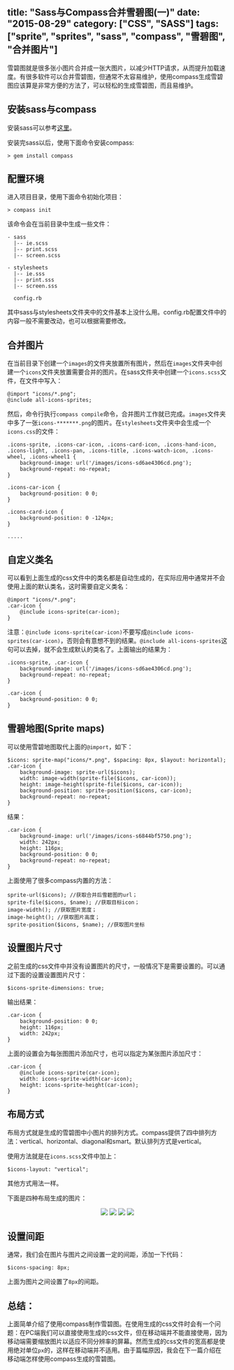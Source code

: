 title: "Sass与Compass合并雪碧图(一)"
date: "2015-08-29"
category: ["CSS", "SASS"]
tags: ["sprite", "sprites", "sass", "compass", "雪碧图", "合并图片"]
---

雪碧图就是很多张小图片合并成一张大图片，以减少HTTP请求，从而提升加载速度。有很多软件可以合并雪碧图，但通常不太容易维护，使用compass生成雪碧图应该算是非常方便的方法了，可以轻松的生成雪碧图，而且易维护。
<!--more-->

## 安装sass与compass ##

安装sass可以参考[这里](http://www.w3cplus.com/sassguide/install.html)。

安装完sass以后，使用下面命令安装compass:

    > gem install compass

## 配置环境 ##

进入项目目录，使用下面命令初始化项目：

    > compass init

该命令会在当前目录中生成一些文件：

	- sass
	  |-- ie.scss
      |-- print.scss
	  |-- screen.scss
 
	- stylesheets
	  |-- ie.sss
      |-- print.sss
	  |-- screen.sss
 
	  config.rb
	

其中sass与stylesheets文件夹中的文件基本上没什么用。config.rb配置文件中的内容一般不需要改动，也可以根据需要修改。

## 合并图片 ##

在当前目录下创建一个`images`的文件夹放置所有图片，然后在`images`文件夹中创建一个`icons`文件夹放置需要合并的图片。在sass文件夹中创建一个`icons.scss`文件，在文件中写入：

    @import "icons/*.png";
	@include all-icons-sprites;

然后，命令行执行`compass compile`命令，合并图片工作就已完成。`images`文件夹中多了一张`icons-*******.png`的图片。在`stylesheets`文件夹中会生成一个`icons.css`的文件：

    .icons-sprite, .icons-car-icon, .icons-card-icon, .icons-hand-icon, .icons-light, .icons-pan, .icons-title, .icons-watch-icon, .icons-wheel, .icons-wheel1 {
		background-image: url('/images/icons-sd6ae4306cd.png');
		background-repeat: no-repeat;
	}
		
	.icons-car-icon {
		background-position: 0 0;
	}
	
	.icons-card-icon {
		background-position: 0 -124px;
	}

	.....


## 自定义类名 ##

可以看到上面生成的css文件中的类名都是自动生成的，在实际应用中通常并不会使用上面的默认类名，这时需要自定义类名：

    @import "icons/*.png";
	.car-icon {
		@include icons-sprite(car-icon);	
	}
	

注意：`@include icons-sprite(car-icon)`不要写成`@include icons-sprites(car-icon)`，否则会有意想不到的结果。`@include all-icons-sprites`这句可以去掉，就不会生成默认的类名了。上面输出的结果为：

    .icons-sprite, .car-icon {
		background-image: url('/images/icons-sd6ae4306cd.png');
		background-repeat: no-repeat;
	}

	.car-icon {
		background-position: 0 0;
	}


## 雪碧地图(Sprite maps) ##

可以使用雪碧地图取代上面的`@import`，如下：

	$icons: sprite-map("icons/*.png", $spacing: 8px, $layout: horizontal);
	.car-icon {
    	background-image: sprite-url($icons);
    	width: image-width(sprite-file($icons, car-icon));
    	height: image-height(sprite-file($icons, car-icon));
    	background-position: sprite-position($icons, car-icon);
		background-repeat: no-repeat;
	}

结果：

	.car-icon {
		background-image: url('/images/icons-s6844bf5750.png');
		width: 242px;
		height: 116px;
		background-position: 0 0;
		background-repeat: no-repeat;
	}

上面使用了很多compass内置的方法：

	
    sprite-url($icons); //获取合并后雪碧图的url；
    sprite-file($icons, $name); //获取目标icon；
	image-width(); //获取图片宽度；
    image-height(); //获取图片高度；
    sprite-position($icons, $name); //获取图片坐标  
    
## 设置图片尺寸 ##

之前生成的css文件中并没有设置图片的尺寸，一般情况下是需要设置的。可以通过下面的设置设置图片尺寸：

	$icons-sprite-dimensions: true;

输出结果：

    .car-icon {
		background-position: 0 0;
		height: 116px;
		width: 242px;
	}

上面的设置会为每张图图片添加尺寸，也可以指定为某张图片添加尺寸：

	.car-icon {
		@include icons-sprite(car-icon);
		width: icons-sprite-width(car-icon);
		height: icons-sprite-height(car-icon);
	}

## 布局方式 ##

布局方式就是生成的雪碧图中小图片的排列方式。compass提供了四中排列方法：vertical、horizontal、diagonal和smart。默认排列方式是vertical。

使用方法就是在`icons.scss`文件中加上：

	$icons-layout: "vertical";

其他方式用法一样。

下面是四种布局生成的图片：
<div style="text-align:center">
<img src="http://images.cnblogs.com/cnblogs_com/xljzlw/676183/o_icons-s22b9e851cd.png" />
<img src="http://images.cnblogs.com/cnblogs_com/xljzlw/676183/o_icons-s37f950be3b.png" />
<img src="http://images.cnblogs.com/cnblogs_com/xljzlw/676183/o_icons-s4d555ef71f.png" />
<img src="http://images.cnblogs.com/cnblogs_com/xljzlw/676183/o_icons-sdd4c0db747.png" />
</div>


## 设置间距 ##

通常，我们会在图片与图片之间设置一定的间距，添加一下代码：

	$icons-spacing: 8px;

上面为图片之间设置了`8px`的间距。

## 总结： ##
上面简单介绍了使用compass制作雪碧图。在使用生成的css文件时会有一个问题：在PC端我们可以直接使用生成的css文件，但在移动端并不能直接使用，因为移动端需要缩放图片以适应不同分辨率的屏幕。然而生成的css文件的宽高都是使用绝对单位`px`的，这样在移动端并不适用。由于篇幅原因，我会在下一篇介绍在移动端怎样使用compass生成的雪碧图。